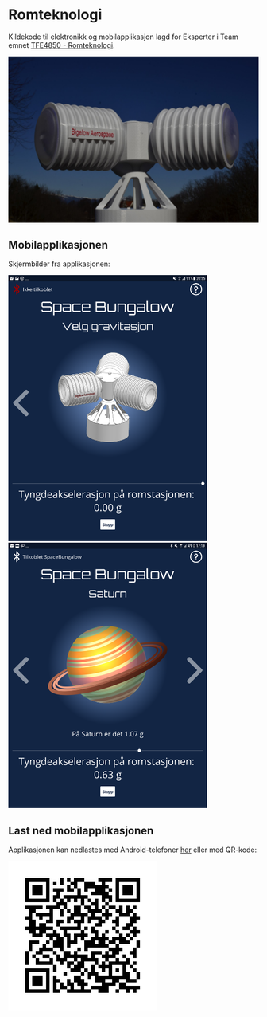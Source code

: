 # Romteknologi
Kildekode til elektronikk og mobilapplikasjon lagd for Eksperter i Team emnet [TFE4850 - Romteknologi](https://www.ntnu.no/eit/tfe4850).

![alt text](https://github.com/ingunnsund/Romteknologi/blob/master/bilder/Bigelow.JPG)


## Mobilapplikasjonen
Skjermbilder fra applikasjonen:

<img src="https://github.com/ingunnsund/Romteknologi/blob/master/bilder/app-module.png" width="400">
<img src="https://github.com/ingunnsund/Romteknologi/blob/master/bilder/app-saturn-connected.png" width="400">


## Last ned mobilapplikasjonen
Applikasjonen kan nedlastes med Android-telefoner [her](https://github.com/ingunnsund/Romteknologi/blob/master/app-release.apk) eller med QR-kode:

![alt text](https://github.com/ingunnsund/Romteknologi/blob/master/bilder/download-app.png)
